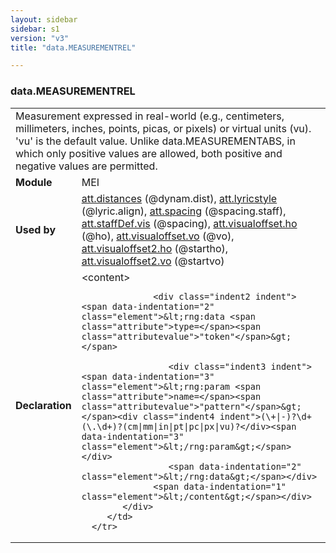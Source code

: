 ```yaml
---
layout: sidebar
sidebar: s1
version: "v3"
title: "data.MEASUREMENTREL"

---
```


<div class="macroSpec">
   <h3 id="data.MEASUREMENTREL">data.MEASUREMENTREL</h3>
   <table class="wovenodd">
      <tr>
         <td colspan="2" class="wovenodd-col2">Measurement expressed in real-world (e.g., centimeters, millimeters, inches, points,
            picas, or pixels) or virtual units (vu). 'vu' is the default value. Unlike
            data.MEASUREMENTABS, in which only positive values are allowed, both positive and
            negative
            values are permitted.
         </td>
      </tr>
      <tr>
         <td class="wovenodd-col1"><strong>Module</strong></td>
         <td class="wovenodd-col2">MEI</td>
      </tr>
      <tr>
         <td class="wovenodd-col1"><strong>Used by</strong></td>
         <td class="wovenodd-col2">
            <div class="parent"><a class="link_odd_classSpec" href="{{ site.baseurl }}/{{ page.version }}/attribute-classes/att.distances.html">att.distances</a> (@dynam.dist), <a class="link_odd_classSpec" href="{{ site.baseurl }}/{{ page.version }}/attribute-classes/att.lyricstyle.html">att.lyricstyle</a> (@lyric.align), <a class="link_odd_classSpec" href="{{ site.baseurl }}/{{ page.version }}/attribute-classes/att.spacing.html">att.spacing</a> (@spacing.staff), <a class="link_odd_classSpec" href="{{ site.baseurl }}/{{ page.version }}/attribute-classes/att.staffDef.vis.html">att.staffDef.vis</a> (@spacing), <a class="link_odd_classSpec" href="{{ site.baseurl }}/{{ page.version }}/attribute-classes/att.visualoffset.ho.html">att.visualoffset.ho</a> (@ho), <a class="link_odd_classSpec" href="{{ site.baseurl }}/{{ page.version }}/attribute-classes/att.visualoffset.vo.html">att.visualoffset.vo</a> (@vo), <a class="link_odd_classSpec" href="{{ site.baseurl }}/{{ page.version }}/attribute-classes/att.visualoffset2.ho.html">att.visualoffset2.ho</a> (@startho), <a class="link_odd_classSpec" href="{{ site.baseurl }}/{{ page.version }}/attribute-classes/att.visualoffset2.vo.html">att.visualoffset2.vo</a> (@startvo)
            </div>
         </td>
      </tr>
      <tr>
         <td class="wovenodd-col1"><strong>Declaration</strong></td>
         <td class="wovenodd-col2">
            <div xml:space="preserve" class="pre">
               <div class="indent1 indent"><span data-indentation="1" class="element">&lt;content&gt;</span>
                  
                  <div class="indent2 indent"><span data-indentation="2" class="element">&lt;rng:data <span class="attribute">type=</span><span class="attributevalue">"token"</span>&gt;</span>
                     
                     <div class="indent3 indent"><span data-indentation="3" class="element">&lt;rng:param <span class="attribute">name=</span><span class="attributevalue">"pattern"</span>&gt;</span><div class="indent4 indent">(\+|-)?\d+(\.\d+)?(cm|mm|in|pt|pc|px|vu)?</div><span data-indentation="3" class="element">&lt;/rng:param&gt;</span></div>
                     <span data-indentation="2" class="element">&lt;/rng:data&gt;</span></div>
                  <span data-indentation="1" class="element">&lt;/content&gt;</span></div>
            </div>
         </td>
      </tr>
   </table>
</div>